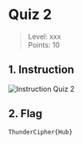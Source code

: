 # Quiz 2

> Level: xxx<br>
> Points: 10 

## 1. Instruction

![Instruction Quiz 2](https://github.com/Keldy7/CTFs_Writeups/assets/93558050/aa27ef49-f9ae-48c8-b28a-40965f985fc5)

## 2. Flag

```text
ThunderCipher{Hub}
```

